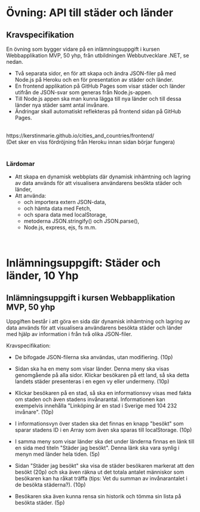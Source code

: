 # Övning: API till städer och länder
## Kravspecifikation

En övning som bygger vidare på en inlämningsuppgift i kursen Webbapplikation MVP, 50 yhp, från utbildningen Webbutvecklare .NET, se nedan.

* Två separata sidor, en för att skapa och ändra JSON-filer på med Node.js på Heroku och en för presentation av städer och länder.
* En frontend applikation på GitHub Pages som visar städer och länder utifrån de JSON-svar som generas från Node.js-appen.
* Till Node.js appen ska man kunna lägga till nya länder och till dessa länder nya städer samt antal invånare.
* Ändringar skall automatiskt reflekteras på frontend sidan på GitHub Pages.

<br/>
https://kerstinmarie.github.io/cities_and_countries/frontend/
<br/>
(Det sker en viss fördröjning från Heroku innan sidan börjar fungera)
<br/><br/>

### Lärdomar
* Att skapa en dynamisk webbplats där dynamisk inhämtning och lagring av data används för att visualisera användarens besökta städer och länder, <br/>
* Att använda: 
  - och importera extern JSON-data,
  - och hämta data med Fetch,
  - och spara data med localStorage,
  - metoderna JSON.stringify() och JSON.parse(),
  - Node.js, express, ejs, fs m.m.
 
<br/>

# Inlämningsuppgift: Städer och länder, 10 Yhp
## Inlämningsuppgift i kursen Webbapplikation MVP, 50 yhp
Uppgiften består i att göra en sida där dynamisk inhämtning och lagring av data används för att visualisera användarens besökta städer och länder med hjälp av information i från två olika JSON-filer.

Kravspecifikation:

* De bifogade JSON-filerna ska användas, utan modifiering. (10p)

* Sidan ska ha en meny som visar länder. Denna meny ska visas genomgående på alla sidor. Klickar besökaren på ett land, så ska detta landets städer presenteras i en egen vy eller undermeny. (10p)

* Klickar besökaren på en stad, så ska en informationsvy visas med fakta om staden och även stadens invånarantal. Informationen kan exempelvis innehålla "Linköping är en stad i Sverige med 104 232 invånare". (10p)

* I informationsvyn över staden ska det finnas en knapp "besökt" som sparar stadens ID i en Array som även ska sparas till localStorage. (10p)

* I samma meny som visar länder ska det under länderna finnas en länk till en sida med titeln "Städer jag besökt". Denna länk ska vara synlig i menyn med länder hela tiden. (5p)

* Sidan "Städer jag besökt" ska visa de städer besökaren markerat att den besökt (20p) och ska även räkna ut det totala antalet människor som besökaren kan ha råkat träffa (tips: Vet du summan av invånarantalet i de besökta städerna?). (10p)

* Besökaren ska även kunna rensa sin historik och tömma sin lista på besökta städer. (5p)
